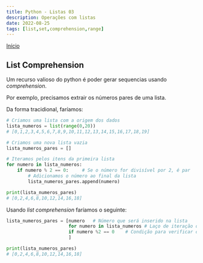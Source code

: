 ```yaml
---
title: Python - Listas 03
description: Operações com listas
date: 2022-08-25
tags: [list,set,comprehension,range]
---
```

[Início](python-curso)

## List Comprehension

Um recurso valioso do python é poder gerar sequencias usando *comprehension*.

Por exemplo, precisamos extrair os números pares de uma lista.

Da forma tracidional, faríamos:

```python
# Criamos uma lista com a origem dos dados
lista_numeros = list(range(0,20))
# [0,1,2,3,4,5,6,7,8,9,10,11,12,13,14,15,16,17,18,19]

# Criamos uma nova lista vazia
lista_numeros_pares = []

# Iteramos pelos itens da primeira lista
for numero in lista_numeros:
    if numero % 2 == 0:     # Se o número for divisível por 2, é par
        # Adicionamos o número ao final da lista
        lista_numeros_pares.append(numero)

print(lista_numeros_pares)
# [0,2,4,6,8,10,12,14,16,18]
```

Usando *list comprehension* faríamos o seguinte:

```python
lista_numeros_pares = [numero   # Número que será inserido na lista
                       for numero in lista_numeros # Laço de iteração dos números da lista
                       if numero %2 == 0    # Condição para verificar os números pares
                       ]

print(lista_numeros_pares)
# [0,2,4,6,8,10,12,14,16,18]
```
